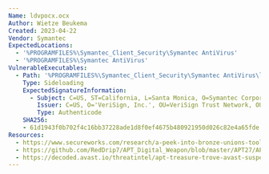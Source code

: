 ```yaml
---
Name: ldvpocx.ocx
Author: Wietze Beukema
Created: 2023-04-22
Vendor: Symantec
ExpectedLocations:
  - '%PROGRAMFILES%\Symantec_Client_Security\Symantec AntiVirus'
  - '%PROGRAMFILES%\Symantec AntiVirus'
VulnerableExecutables:
  - Path: '%PROGRAMFILES%\Symantec_Client_Security\Symantec AntiVirus\ldvpreg.exe'
    Type: Sideloading
    ExpectedSignatureInformation:
      - Subject: C=US, ST=California, L=Santa Monica, O=Symantec Corporation, OU=Digital ID Class 3 - Microsoft Software Validation v2, OU=Symantec Research Labs, CN=Symantec Corporation
        Issuer: C=US, O='VeriSign, Inc.', OU=VeriSign Trust Network, OU=Terms of use at https://www.verisign.com/rpa (c)04, CN=VeriSign Class 3 Code Signing 2004 CA
        Type: Authenticode
    SHA256:
    - 61d1943f0b702f4c16bb37228ade1d8f0ef4675b480921950d026c82e4a65fde
Resources:
  - https://www.secureworks.com/research/a-peek-into-bronze-unions-toolbox
  - https://github.com/RedDrip7/APT_Digital_Weapon/blob/master/APT27/APT27_hash.md
  - https://decoded.avast.io/threatintel/apt-treasure-trove-avast-suspects-chinese-apt-group-mustang-panda-is-collecting-data-from-burmese-government-agencies-and-opposition-groups/
---
```


